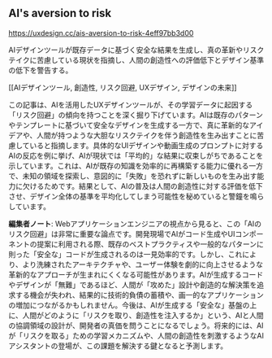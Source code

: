 ## AI's aversion to risk

https://uxdesign.cc/ais-aversion-to-risk-4eff97bb3d00

AIデザインツールが既存データに基づく安全な結果を生成し、真の革新やリスクテイクに苦慮している現状を指摘し、人間の創造性への評価低下とデザイン基準の低下を警告する。

[[AIデザインツール, 創造性, リスク回避, UXデザイン, デザインの未来]]

この記事は、AIを活用したUXデザインツールが、その学習データに起因する「リスク回避」の傾向を持つことを深く掘り下げています。AIは既存のパターンやテンプレートに基づいて安全なデザインを生成する一方で、真に革新的なアイデアや、人間が持つような大胆なリスクテイクを伴う創造性を生み出すことに苦慮していると指摘します。具体的なUIデザインや動画生成のプロンプトに対するAIの反応を例に挙げ、AIが現状では「平均的」な結果に収束しがちであることを示しています。これは、AIが既存の知識を効率的に再構築する能力に優れる一方で、未知の領域を探索し、意図的に「失敗」を恐れずに新しいものを生み出す能力に欠けるためです。結果として、AIの普及は人間の創造性に対する評価を低下させ、デザイン全体の基準を平均化してしまう可能性を秘めていると警鐘を鳴らしています。

**編集者ノート**: Webアプリケーションエンジニアの視点から見ると、この「AIのリスク回避」は非常に重要な論点です。開発現場でAIがコード生成やUIコンポーネントの提案に利用される際、既存のベストプラクティスや一般的なパターンに則った「安全な」コードが生成されるのは一見効率的です。しかし、これにより、より洗練されたアーキテクチャや、ユーザー体験を劇的に向上させるような革新的なアプローチが生まれにくくなる可能性があります。AIが生成するコードやデザインが「無難」であるほど、人間が「攻めた」設計や創造的な解決策を追求する機会が失われ、結果的に技術的負債の蓄積や、画一的なアプリケーションの増加につながるかもしれません。今後は、AIが生成する「安全な」基盤の上に、人間がどのように「リスクを取り、創造性を注入するか」という、AIと人間の協調領域の設計が、開発者の真価を問うことになるでしょう。将来的には、AIが「リスクを取る」ための学習メカニズムや、人間の創造性を刺激するようなAIアシスタントの登場が、この課題を解決する鍵となると予測します。